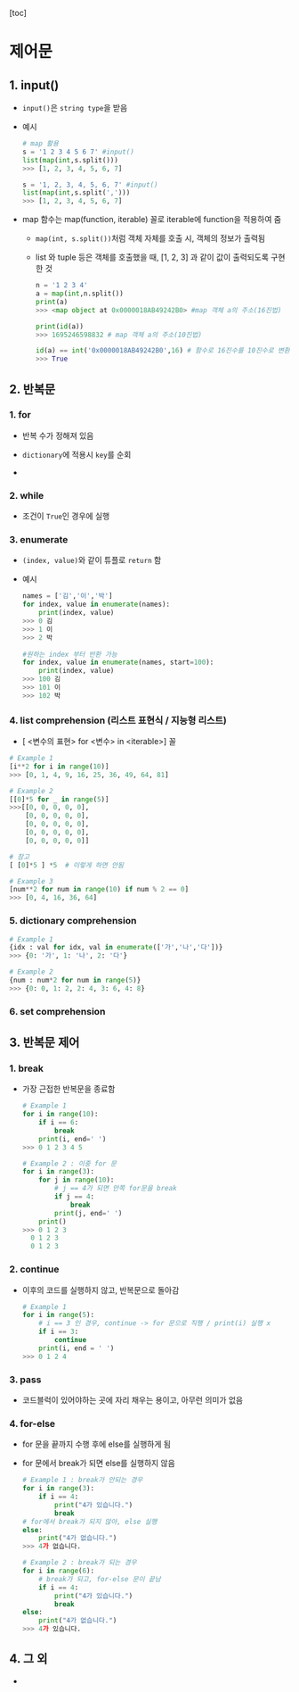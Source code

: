 [toc]

# 제어문

## 1. input()

+ ```input()```은 ```string type```을 받음

+ 예시

  ```python
  # map 활용
  s = '1 2 3 4 5 6 7' #input()
  list(map(int,s.split()))
  >>> [1, 2, 3, 4, 5, 6, 7]
  
  s = '1, 2, 3, 4, 5, 6, 7' #input()
  list(map(int,s.split(',')))
  >>> [1, 2, 3, 4, 5, 6, 7]
  ```

+ map 함수는 map(function, iterable) 꼴로 iterable에 function을 적용하여 줌

  + ```map(int, s.split())```처럼 객체 자체를 호출 시, 객체의 정보가 출력됨

  + list 와 tuple 등은 객체를 호출했을 때, [1, 2, 3] 과 같이 값이 출력되도록 구현한 것

    ```python
    n = '1 2 3 4'
    a = map(int,n.split())
    print(a)
    >>> <map object at 0x0000018AB49242B0> #map 객체 a의 주소(16진법)
    
    print(id(a))
    >>> 1695246598832 # map 객체 a의 주소(10진법)
    
    id(a) == int('0x0000018AB49242B0',16) # 함수로 16진수를 10진수로 변환
    >>> True
    ```
    
    
    
    

## 2. 반복문

### 1. for

+ 반복 수가 정해져 있음

+ ```dictionary```에 적용시 ```key```를 순회
+  

### 2. while

+ 조건이 ```True```인 경우에 실행

  

### 3. enumerate

+ ```(index, value)```와 같이 튜플로 ```return``` 함

+ 예시

  ```python
  names = ['김','이','박']
  for index, value in enumerate(names):
      print(index, value)
  >>> 0 김
  >>> 1 이
  >>> 2 박
      
  #원하는 index 부터 반환 가능
  for index, value in enumerate(names, start=100):
      print(index, value)
  >>> 100 김
  >>> 101 이
  >>> 102 박
  ```

  

### 4. list comprehension (리스트 표현식 / 지능형 리스트)

+ [ <변수의 표현> for <변수> in \<iterable>]  꼴

```python
# Example 1
[i**2 for i in range(10)]
>>> [0, 1, 4, 9, 16, 25, 36, 49, 64, 81]

# Example 2 
[[0]*5 for _ in range(5)]
>>>[[0, 0, 0, 0, 0],
    [0, 0, 0, 0, 0],
    [0, 0, 0, 0, 0],
    [0, 0, 0, 0, 0],
    [0, 0, 0, 0, 0]]

# 참고
[ [0]*5 ] *5  # 이렇게 하면 안됨

# Example 3
[num**2 for num in range(10) if num % 2 == 0]
>>> [0, 4, 16, 36, 64]
```



### 5. dictionary comprehension

```python
# Example 1
{idx : val for idx, val in enumerate(['가','나','다'])}
>>> {0: '가', 1: '나', 2: '다'}

# Example 2
{num : num*2 for num in range(5)}
>>> {0: 0, 1: 2, 2: 4, 3: 6, 4: 8}
```



### 6. set comprehension





## 3. 반복문 제어

### 1. break

+ 가장 근접한 반복문을 종료함

  ```python
  # Example 1
  for i in range(10):
      if i == 6:
          break
      print(i, end=' ')
  >>> 0 1 2 3 4 5 
  
  # Example 2 : 이중 for 문
  for i in range(3):
      for j in range(10):
          # j == 4가 되면 안쪽 for문을 break
          if j == 4:
              break
          print(j, end=' ')
      print()
  >>> 0 1 2 3 
  	0 1 2 3 
  	0 1 2 3 
  ```

  

### 2. continue

+ 이후의 코드를 실행하지 않고, 반복문으로 돌아감

  ```python
  # Example 1
  for i in range(5):
      # i == 3 인 경우, continue -> for 문으로 직행 / print(i) 실행 x
      if i == 3:
          continue
      print(i, end = ' ')
  >>> 0 1 2 4
  ```

  

### 3. pass

+ 코드블럭이 있어야하는 곳에 자리 채우는 용이고, 아무런 의미가 없음





### 4. for-else

+ for 문을 끝까지 수행 후에 else를 실행하게 됨

+ for 문에서 break가 되면 else를 실행하지 않음

  ```python
  # Example 1 : break가 안되는 경우
  for i in range(3):
      if i == 4:
          print("4가 있습니다.")
          break
  # for에서 break가 되지 않아, else 실행
  else:
      print("4가 없습니다.")
  >>> 4가 없습니다.
  
  # Example 2 : break가 되는 경우
  for i in range(6):
      # break가 되고, for-else 문이 끝남
      if i == 4:
          print("4가 있습니다.")
          break
  else:
      print("4가 없습니다.")
  >>> 4가 있습니다.
  ```

  

## 4. 그 외

+ 

